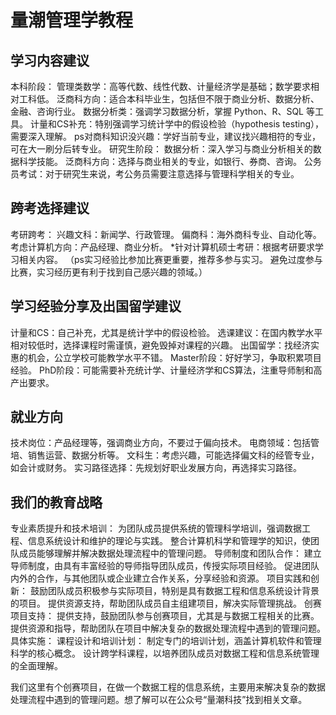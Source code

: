# 量潮管理学教程

## 学习内容建议
本科阶段：
  管理类数学：高等代数、线性代数、计量经济学是基础；数学要求相对工科低。
  泛商科方向：适合本科毕业生，包括但不限于商业分析、数据分析、金融、咨询行业。
  数据分析类：强调学习数据分析，掌握 Python、R、SQL 等工具。
  计量和CS补充：特别强调学习统计学中的假设检验（hypothesis testing），需要深入理解。
  ps对商科知识没兴趣：学好当前专业，建议找兴趣相符的专业，可在大一刷分后转专业。
  研究生阶段：
  数据分析：深入学习与商业分析相关的数据科学技能。
  泛商科方向：选择与商业相关的专业，如银行、券商、咨询。
  公务员考试：对于研究生来说，考公务员需要注意选择与管理科学相关的专业。

## 跨考选择建议
考研跨考：
兴趣文科：新闻学、行政管理。
偏商科：海外商科专业、自动化等。
考虑计算机方向：产品经理、商业分析。
*针对计算机硕士考研：根据考研要求学习相关内容。
（ps实习经验比参加比赛更重要，推荐多参与实习。
避免过度参与比赛，实习经历更有利于找到自己感兴趣的领域。）

## 学习经验分享及出国留学建议
计量和CS：自己补充，尤其是统计学中的假设检验。
选课建议：在国内教学水平相对较低时，选择课程时需谨慎，避免毁掉对课程的兴趣。
出国留学：找经济实惠的机会，公立学校可能教学水平不错。
Master阶段：好好学习，争取积累项目经验。
PhD阶段：可能需要补充统计学、计量经济学和CS算法，注重导师制和高产出要求。

## 就业方向
技术岗位：产品经理等，强调商业方向，不要过于偏向技术。
电商领域：包括管培、销售运营、数据分析等。
文科生：考虑兴趣，可能选择偏文科的经管专业，如会计或财务。
实习路径选择：先规划好职业发展方向，再选择实习路径。

## 我们的教育战略
专业素质提升和技术培训：
为团队成员提供系统的管理科学培训，强调数据工程、信息系统设计和维护的理论与实践。
整合计算机科学和管理学的知识，使团队成员能够理解并解决数据处理流程中的管理问题。
导师制度和团队合作：
建立导师制度，由具有丰富经验的导师指导团队成员，传授实际项目经验。
促进团队内外的合作，与其他团队或企业建立合作关系，分享经验和资源。
项目实践和创新：
鼓励团队成员积极参与实际项目，特别是具有数据工程和信息系统设计背景的项目。
提供资源支持，帮助团队成员自主组建项目，解决实际管理挑战。
创赛项目支持：
提供支持，鼓励团队参与创赛项目，尤其是与数据工程相关的比赛。
提供资源和指导，帮助团队在项目中解决复杂的数据处理流程中遇到的管理问题。
具体实施：
课程设计和培训计划：
制定专门的培训计划，涵盖计算机软件和管理科学的核心概念。
设计跨学科课程，以培养团队成员对数据工程和信息系统管理的全面理解。

我们这里有个创赛项目，在做一个数据工程的信息系统，主要用来解决复杂的数据处理流程中遇到的管理问题。想了解可以在公众号“量潮科技”找到相关文章。
